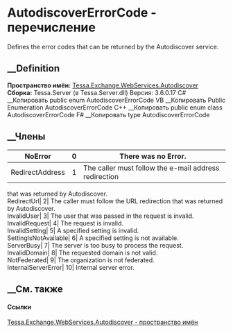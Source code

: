 # AutodiscoverErrorCode - перечисление
Defines the error codes that can be returned by the Autodiscover service.
## __Definition
 **Пространство имён:**
[Tessa.Exchange.WebServices.Autodiscover](N_Tessa_Exchange_WebServices_Autodiscover.htm)  
 **Сборка:** Tessa.Server (в Tessa.Server.dll) Версия: 3.6.0.17
C# __Копировать
     public enum AutodiscoverErrorCode
VB __Копировать
     Public Enumeration AutodiscoverErrorCode
C++ __Копировать
     public enum class AutodiscoverErrorCode
F# __Копировать
     type AutodiscoverErrorCode
##  __Члены
NoError| 0|  There was no Error.  
---|---|---  
RedirectAddress| 1|  The caller must follow the e-mail address redirection
that was returned by Autodiscover.  
RedirectUrl| 2|  The caller must follow the URL redirection that was returned
by Autodiscover.  
InvalidUser| 3|  The user that was passed in the request is invalid.  
InvalidRequest| 4|  The request is invalid.  
InvalidSetting| 5|  A specified setting is invalid.  
SettingIsNotAvailable| 6|  A specified setting is not available.  
ServerBusy| 7|  The server is too busy to process the request.  
InvalidDomain| 8|  The requested domain is not valid.  
NotFederated| 9|  The organization is not federated.  
InternalServerError| 10|  Internal server error.  
## __См. также
#### Ссылки
[Tessa.Exchange.WebServices.Autodiscover - пространство
имён](N_Tessa_Exchange_WebServices_Autodiscover.htm)
